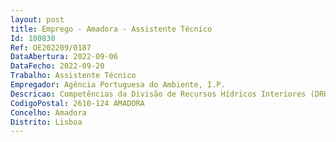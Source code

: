 ```yaml
--- 
layout: post
title: Emprego - Amadora - Assistente Técnico
Id: 100830
Ref: OE202209/0187
DataAbertura: 2022-09-06
DataFecho: 2022-09-20
Trabalho: Assistente Técnico
Empregador: Agência Portuguesa do Ambiente, I.P.
Descricao: Competências da Divisão de Recursos Hídricos Interiores (DRHI) da Administração da Região Hidrográfica do Algarve (ARH ALG), definidas na alínea ii) do n.º13 do Despacho n.º 7714 2013, de 6 de junho, publicado no DR, 2.ª Série, n.º 113, de 14 de junho de 2013, envolvendo designadamente as seguintes  • Expediente • Arquivo • Secretariado • Atendimento ao cliente.
CodigoPostal: 2610-124 AMADORA
Concelho: Amadora
Distrito: Lisboa
--- 
```

